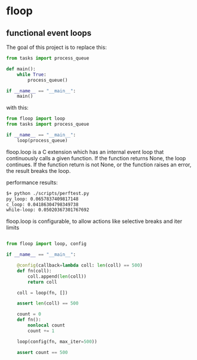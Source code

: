 # floop

## functional event loops


The goal of this project is to replace this:

```python
from tasks import process_queue

def main():
    while True:
        process_queue()

if __name__ == "__main__":
    main()
```

with this:

```python
from floop import loop
from tasks import process_queue

if __name__ == "__main__":
    loop(process_queue)
```

floop.loop is a C extension which has an internal event loop that continuously
calls a given function. If the function returns None, the loop continues. If the
function return is not None, or the function raises an error, the result breaks
the loop.

performance results:
```bash
$+ python ./scripts/perftest.py
py_loop: 0.0657837409817148
c_loop: 0.04186304798349738
while-loop: 0.05020367301767692
```

floop.loop is configurable, to allow actions like selective breaks and iter
limits

```python

from floop import loop, config

if __name__ == "__main__":

    @config(callback=lambda coll: len(coll) == 500)
    def fn(coll):
        coll.append(len(coll))
        return coll

    coll = loop(fn, [])

    assert len(coll) == 500

    count = 0
    def fn():
        nonlocal count
        count += 1

    loop(config(fn, max_iter=500))

    assert count == 500
```
